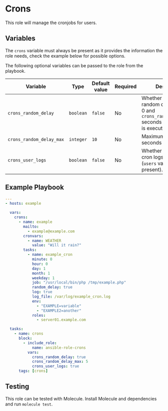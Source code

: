 # Crons

This role will manage the cronjobs for users.

## Variables

The `crons` variable must always be present as it provides the information the role needs, check the example below for possible options.

The following optional variables can be passed to the role from the playbook.

| Variable                 | Type      | Default value | Required | Description                                                                                              |
|--------------------------|-----------|---------------|----------|----------------------------------------------------------------------------------------------------------|
| `crons_random_delay`     | `boolean` | `false`       | No       | Whether to add a random delay between 0 and `crons_random_delay_max` seconds before the job is executed. |
| `crons_random_delay_max` | `integer` | `10`          | No       | Maximum number of seconds for the delay.                                                                 |
| `crons_user_logs`        | `boolean` | `false`       | No       | Whether to activate cron logs per user (`users` variable must be present).                               |


## Example Playbook

```yaml
---
- hosts: example

  vars:
    crons:
      - name: example
        mailto:
          - example@example.com
        cronvars:
          - name: WEATHER
            value: "Will it rain?"
        tasks:
          - name: example_cron
            minute: 0
            hour: 0
            day: 1
            month: 1
            weekday: 1
            job: "/usr/local/bin/php /tmp/example.php"
            random_delay: true
            log: true
            log_file: /var/log/example_cron.log
            env:
              - "EXAMPLE=variable"
              - "EXAMPLE2=another"
            roles:
              - server01.example.com

  tasks:
    - name: crons
      block:
        - include_role:
            name: ansible-role-crons
          vars:
            crons_random_delay: true
            crons_random_delay_max: 5
            crons_user_logs: true
      tags: [crons]
```

## Testing

This role can be tested with Molecule. Install Molecule and dependencies and run `molecule test`.
